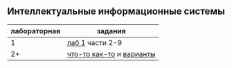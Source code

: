 ## Интеллектуальные информационные системы

| лабораторная | задания                                                                      |
|--------------|------------------------------------------------------------------------------|
| 1            | [лаб 1](лабораторная%201.pdf) части 2-9                                      |
| 2+           | [что-то как-то](Практические%20на%20Dedactor.pdf) и [варианты](Варианты.pdf) |
